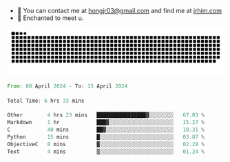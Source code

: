 - 📧 You can contact me at hongjr03@gmail.com and find me at [jrhim.com](https://jrhim.com/)
- 💜 Enchanted to meet u.

![snake_animation](https://raw.githubusercontent.com/hongjr03/hongjr03/output/github-contribution-grid-snake.svg)

<!--START_SECTION:waka-->

```rust
From: 08 April 2024 - To: 15 April 2024

Total Time: 6 hrs 33 mins

Other        4 hrs 23 mins   ████████████████▓░░░░░░░░   67.03 %
Markdown     1 hr            ███▓░░░░░░░░░░░░░░░░░░░░░   15.27 %
C            40 mins         ██▓░░░░░░░░░░░░░░░░░░░░░░   10.31 %
Python       15 mins         █░░░░░░░░░░░░░░░░░░░░░░░░   03.87 %
ObjectiveC   8 mins          ▓░░░░░░░░░░░░░░░░░░░░░░░░   02.28 %
Text         4 mins          ▒░░░░░░░░░░░░░░░░░░░░░░░░   01.24 %
```

<!--END_SECTION:waka-->
